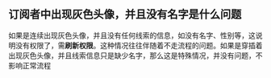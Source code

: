 ## 订阅者中出现灰色头像，并且没有名字是什么问题

如果是连续出现灰色头像，并且没有任何线索的信息，如没有名字、性别等，这说明没有权限了，需**刷新权限**。这种情况往往伴随着不走流程的问题。如果是穿插着出现灰色头像，并且线索信息只是缺少名字，那么这是特殊情况，并没有问题，不影响正常流程